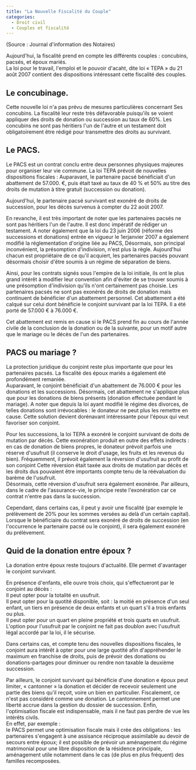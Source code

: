 ```yaml
---
title: "La Nouvelle Fiscalité du Couple"
categories:
  - Droit civil
  - Couples et fiscalité
---
```

(Source : Journal d'information des Notaires)

Aujourd'hui, la fiscalité prend en compte les différents couples : concubins, pacsés, et époux mariés.  
La loi pour le travail, l'emploi et le pouvoir d'acaht, dite loi « TEPA » du 21 août 2007 contient des dispositions intéressant cette fiscalité des couples.

## Le concubinage.

Cette nouvelle loi n'a pas prévu de mesures particulières concernant Ses concubins. La fiscalité leur reste très défavorable puisqu'ils se voient appliquer des droits de donation ou succession au taux de 60%. Les concubins ne sont pas héritiers l'un de l'autre et un testament doit obligatoirement être rédigé pour transmettre des droits au survivant.

## Le PACS.

Le PACS est un contrat conclu entre deux personnes physiques majeures pour organiser leur vie commune. La loi TEPA prévoit de nouvelles dispositions fiscales : Auparavant, le partenaire pacsé bénéficiait d'un abattement de 57.000. €, puis était taxé au taux de 40 % et 50% au titre des droits de mutation à titre gratuit (succession ou donation).  
  
Aujourd'hui, le partenaire pacsé survivant est exonéré de droits de succession, pour les décès survenus à compter du 22 août 2007.  
  
  
En revanche, il est très important de noter que les partenaires pacsés ne sont pas héritiers l'un de l'autre. Il est donc impératif de rédiger un testament. A noter également que la loi du 23 juin 2006 (réforme des successions et donations) entrée en vigueur le 1erjanvier 2007 a également modifié la réglementation d'origine liée au PACS, Désormais, son principal inconvénient, la présomption d'indivision, n'est plus la règle. Aujourd'hui chacun est propriétaire de ce qu'il acquiert, les partenaires pacsés pouvant désormais choisir d'être soumis à un régime de séparation de biens.  
  
Ainsi, pour les contrats signés sous l'empire de la loi initiale, ils ont le plus grand intérêt à modifier leur convention afin d'éviter de se trouver soumis à une présomption d'indivision qu'ils n'ont certainement pas choisie. Les partenaires pacsés ne sont pas exonérés de droits de donation mais continuent de bénéficier d'un abattement personnel. Cet abattement a été calqué sur celui dont bénéficie le conjoint survivant par la loi TEPA. Il a été porté de 57.000 € à 76.000 €.  
  
Cet abattement est remis en cause si le PACS prend fin au cours de l'année civile de la conclusion de la donation ou de la suivante, pour un motif autre que le mariage ou le décès de l'un des partenaires.

## PACS ou mariage ?

La protection juridique du conjoint reste plus importante que pour les partenaires pacsés. La fiscalité des époux mariés a également été profondément remaniée.  
Auparavant, le conjoint bénéficiait d'un abattement de 76.000 € pour les donations et les successions. Désormais, cet abattement ne s'applique plus que pour les donations de biens présents (donation effectuée pendant le mariage). A noter que depuis la loi ayant modifié le régime des divorces, de telles donations sont irrévocables : le donateur ne peut plus les remettre en cause. Cette solution devient dorénavant intéressante pour l'époux qui veut favoriser son conjoint.  
  
Pour les successions, la loi TEPA a exonéré le conjoint survivant de doits de mutation par décès. Cette exonération produit en outre des effets indirects : en cas de donation de biens propres, le donateur prévoit parfois une réserve d'usufruit (il conserve le droit d'usage, les fruits et les revenus du bien). Fréquemment, il prévoit également la réversion d'usufruit au profit de son conjoint Cette réversion était taxée aux droits de mutation par décès et les droits dus pouvaient être importants compte tenu de la réévaluation du barème de l'usufruit.  
Désormais, cette réversion d'usufruit sera également exonérée. Par ailleurs, dans le cadre de l'assurance-vie, le principe reste l'exonération car ce contrat n'entre pas dans la succession.  
  
Cependant, dans certains cas, il peut y avoir une fiscalité (par exemple le prélèvement de 20% pour les sommes versées au delà d'un certain capital). Lorsque le bénéficiaire du contrat sera exonéré de droits de succession (en l'occurrence le partenaire pacsé ou le conjoint), il sera également exonéré du prélèvement.

## Quid de la donation entre époux ?

La donation entre époux reste toujours d'actualité. Elle permet d'avantager le conjoint survivant.  
  
En présence d'enfants, elle ouvre trois choix, qui s'effectueront par le conjoint au décès :  
Il peut opter pour la totalité en usufruit.  
Il peut opter pour la quotité disponible, soit : la moitié en présence d'un seul enfant, un tiers en présence de deux enfants et un quart s'il a trois enfants ou plus.  
Il peut opter pour un quart en pleine propriété et trois quarts en usufruit. L'option pour l'usufruit par le conjoint ne fait pas doublon avec l'usufruit légal accordé par la loi, il le sécurise.  
  
Dans certains cas, et compte tenu des nouvelles dispositions fiscales, le conjoint aura intérêt à opter pour une large quotité afin d'appréhender le maximum en franchise de droits, puis de prévoir des donations ou donations-partages pour diminuer ou rendre non taxable la deuxième succession.  
  
Par ailleurs, le conjoint survivant qui bénéficie d'une donation e époux peut limiter, « cantonner » la donation et décider de recevoir seulement une partie des biens qu'il reçoit, voire un bien en particulier. Fiscalement, ce n'est pas considéré comme une donation. Le cantonnement permet une liberté accrue dans la gestion du dossier de succession. Enfin, l'optimisation fiscale est indispensable, mais il ne faut pas perdre de vue les intérêts civils.  
En effet, par exemple :  
le PACS permet une optimisation fiscale mais il crée des obligations : les partenaires s'engagent à une assisance réciproque assimilable au devoir de secours entre époux; il est possible de prévoir un aménagement du régime matrimonial pour une libre disposition de la résidence principale, aménagement utile notamment dans le cas (de plus en plus fréquent) des familles recomposées.
